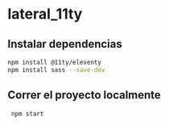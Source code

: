 # lateral_11ty

## Instalar dependencias

```sh
npm install @11ty/eleventy
npm install sass --save-dev
```

## Correr el proyecto localmente

```sh
 npm start
```
